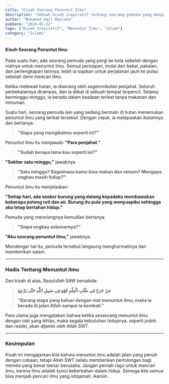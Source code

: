```yaml
---
title: "Kisah Seorang Penuntut Ilmu"
description: "Sebuah kisah inspiratif tentang seorang pemuda yang mengalami ujian dalam perjalanannya menuntut ilmu."
author: "Muhamad Aqil Maulana"
pubDate: "2019-02-22"
tags: ["Kisah Inspiratif", "Menuntut Ilmu", "Islam"]
category: "Islami"
---
```


#### **Kisah Seorang Penuntut Ilmu**

Pada suatu hari, ada seorang pemuda yang pergi ke kota sebelah dengan niatnya untuk menuntut ilmu. Semua persiapan, mulai dari bekal, pakaian, dan perlengkapan lainnya, telah ia siapkan untuk perjalanan jauh ke pulau sebelah demi mencari ilmu.

Ketika melewati hutan, ia diserang oleh segerombolan penjahat. Seluruh perbekalannya dirampas, dan ia diikat di sebuah tempat terpencil. Selama berminggu-minggu, ia berada dalam keadaan terikat tanpa makanan dan minuman.

Suatu hari, seorang pemuda lain yang sedang bermain di hutan menemukan penuntut ilmu yang terikat tersebut. Dengan cepat, ia melepaskan ikatannya dan bertanya:

> **"Siapa yang mengikatmu seperti ini?"**

Penuntut ilmu itu menjawab: **"Para penjahat."**

> **"Sudah berapa lama kau seperti ini?"**

**"Sekitar satu minggu,"** jawabnya.

> **"Satu minggu? Bagaimana kamu bisa makan dan minum? Mengapa engkau masih hidup?"**

Penuntut ilmu itu menjelaskan:

**"Setiap hari, ada seekor burung yang datang kepadaku membawakan beberapa potong roti dan air. Burung itu pula yang menyuapiku sehingga aku tetap bertahan hidup."**

Pemuda yang menolongnya kemudian bertanya:

> **"Siapa engkau sebenarnya?"**

**"Aku seorang penuntut ilmu,"** jawabnya.

Mendengar hal itu, pemuda tersebut langsung menghormatinya dan memberikan salam.

---

### **Hadis Tentang Menuntut Ilmu**

Dari kisah di atas, Rasulullah SAW bersabda:

> **مَنْ خَرَجَ فِي طَلَبِ الْعِلْمِ فَهُوَ فِي سَبِيلِ اللَّهِ حَتَّى يَرْجِعَ**
>
> **"Barang siapa yang keluar dengan niat menuntut ilmu, maka ia berada di jalan Allah sampai ia kembali."**

Para ulama juga mengatakan bahwa ketika seseorang menuntut ilmu dengan niat yang ikhlas, maka segala kebutuhan hidupnya, seperti jodoh dan rezeki, akan dijamin oleh Allah SWT.

---

### **Kesimpulan**

Kisah ini mengajarkan kita bahwa menuntut ilmu adalah jalan yang penuh dengan cobaan, tetapi Allah SWT selalu memberikan pertolongan bagi mereka yang benar-benar berusaha. Jangan pernah ragu untuk mencari ilmu, karena ilmu adalah kunci keberkahan dalam hidup. Semoga kita semua bisa menjadi pencari ilmu yang istiqamah. Aamiin.
